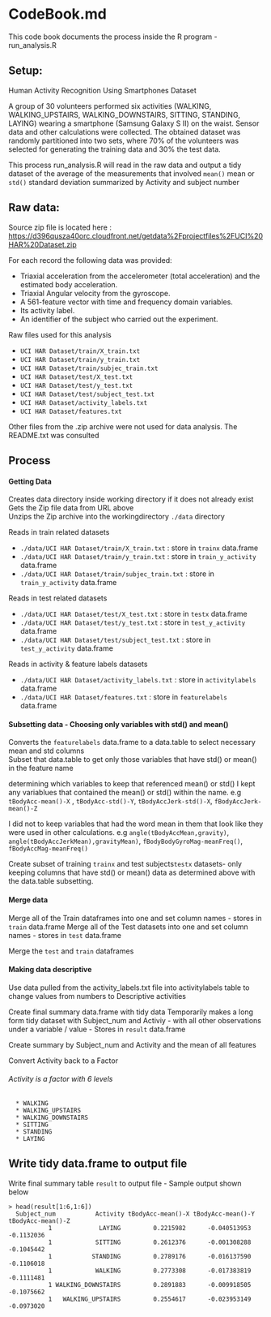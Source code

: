 
# CodeBook.md
This code book documents the process inside the R program - run_analysis.R

## Setup:
Human Activity Recognition Using Smartphones Dataset

A group of 30 volunteers performed six activities (WALKING, WALKING_UPSTAIRS, WALKING_DOWNSTAIRS, SITTING, STANDING, LAYING) wearing a smartphone (Samsung Galaxy S II) on the waist.
Sensor data and other calculations were collected. The obtained dataset was randomly partitioned into two sets, where 70% of the volunteers was selected for generating the training data and 30% the test data.

This process run_analysis.R will read in the raw data and output a tidy dataset of the average of the measurements that involved `mean()` mean or `std()` standard deviation summarized by Activity and subject number

## Raw data: 
Source zip file is located here : 
https://d396qusza40orc.cloudfront.net/getdata%2Fprojectfiles%2FUCI%20HAR%20Dataset.zip

For each record the following data was provided:
* Triaxial acceleration from the accelerometer (total acceleration) and the estimated body acceleration.
* Triaxial Angular velocity from the gyroscope. 
* A 561-feature vector with time and frequency domain variables. 
* Its activity label. 
* An identifier of the subject who carried out the experiment.

Raw files used for this analysis
* `UCI HAR Dataset/train/X_train.txt`
* `UCI HAR Dataset/train/y_train.txt`
* `UCI HAR Dataset/train/subjec_train.txt`
* `UCI HAR Dataset/test/X_test.txt`
* `UCI HAR Dataset/test/y_test.txt`
* `UCI HAR Dataset/test/subject_test.txt`
* `UCI HAR Dataset/activity_labels.txt`
* `UCI HAR Dataset/features.txt`

Other files from the .zip archive were not used for data analysis.  The README.txt was consulted

## Process

#### Getting Data
Creates data directory inside working directory if it does not already exist <br>
Gets the Zip file data from URL above<br>
Unzips the Zip archive into the workingdirectory `./data` directory

Reads in train related datasets
* `./data/UCI HAR Dataset/train/X_train.txt`        : store in `trainx` data.frame
* `./data/UCI HAR Dataset/train/y_train.txt`        : store in `train_y_activity` data.frame
* `./data/UCI HAR Dataset/train/subjec_train.txt`   : store in `train_y_activity` data.frame

Reads in test related datasets
* `./data/UCI HAR Dataset/test/X_test.txt`          : store in `testx` data.frame
* `./data/UCI HAR Dataset/test/y_test.txt`          : store in `test_y_activity` data.frame
* `./data/UCI HAR Dataset/test/subject_test.txt`    : store in `test_y_activity` data.frame

Reads in activity & feature labels datasets
* `./data/UCI HAR Dataset/activity_labels.txt`      : store in `activitylabels` data.frame
* `./data/UCI HAR Dataset/features.txt`             : store in `featurelabels` data.frame

#### Subsetting data - Choosing only variables with std() and mean()
Converts the `featurelabels` data.frame to a data.table to select necessary mean and std columns <br>
Subset that data.table to get only those variables that have std() or mean() in the feature name<br>

determining which variables to keep that referenced mean() or std()
I kept any variablues that contained the mean() or std() within the name.  e.g `tBodyAcc-mean()-X` , `tBodyAcc-std()-Y`, `tBodyAccJerk-std()-X`, `fBodyAccJerk-mean()-Z`

I did not to keep variables that had the word mean in them that look like they were used in other calculations.  e.g `angle(tBodyAccMean,gravity)`, `angle(tBodyAccJerkMean),gravityMean)`, `fBodyBodyGyroMag-meanFreq()`, `fBodyAccMag-meanFreq()`


Create subset of training `trainx` and test subjects`testx` datasets- only keeping columns that have std() or mean() data as determined above with the data.table subsetting.

#### Merge data
Merge all of the Train dataframes into one and set column names - stores in `train` data.frame
Merge all of the Test datasets into one and set column names  - stores in `test` data.frame

Merge the `test` and `train` dataframes

#### Making data descriptive
Use data pulled from the activity_labels.txt file into activitylabels table to change values from numbers to Descriptive activities 

Create final summary data.frame with tidy data
Temporarily makes a long form tidy dataset with Subject_num and Activiy - with all other observations under a variable / value  - Stores in `result` data.frame

Create summary by Subject_num and Activity and the mean of all features

Convert Activity back to a Factor 
###### Activity is a factor with 6 levels 
      * WALKING
      * WALKING_UPSTAIRS
      * WALKING_DOWNSTAIRS
      * SITTING
      * STANDING
      * LAYING

## Write tidy data.frame to output file
Write final summary table `result` to output file - Sample output shown below
```{r}
> head(result[1:6,1:6])
  Subject_num           Activity tBodyAcc-mean()-X tBodyAcc-mean()-Y tBodyAcc-mean()-Z
           1             LAYING         0.2215982      -0.040513953        -0.1132036
           1            SITTING         0.2612376      -0.001308288        -0.1045442
           1           STANDING         0.2789176      -0.016137590        -0.1106018
           1            WALKING         0.2773308      -0.017383819        -0.1111481
           1 WALKING_DOWNSTAIRS         0.2891883      -0.009918505        -0.1075662
           1   WALKING_UPSTAIRS         0.2554617      -0.023953149        -0.0973020
```

